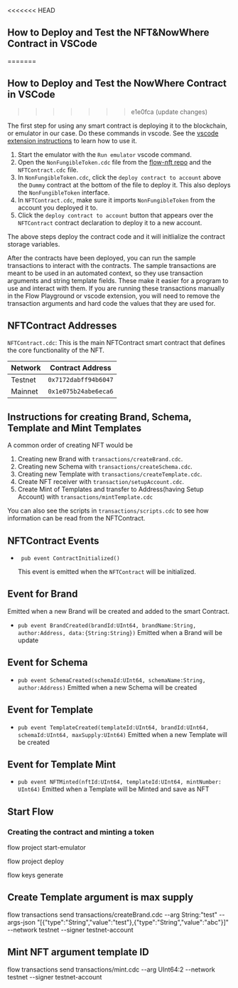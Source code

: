 <<<<<<< HEAD
## How to Deploy and Test the NFT&NowWhere Contract in VSCode
=======
## How to Deploy and Test the NowWhere Contract in VSCode
>>>>>>> e1e0fca (update changes)

The first step for using any smart contract is deploying it to the blockchain,
or emulator in our case. Do these commands in vscode.
See the [vscode extension instructions](https://docs.onflow.org/docs/visual-studio-code-extension)
to learn how to use it.

1.  Start the emulator with the `Run emulator` vscode command.
2.  Open the `NonFungibleToken.cdc` file from the [flow-nft repo](https://github.com/onflow/flow-nft/blob/master/contracts/NonFungibleToken.cdc) and the `NFTContract.cdc` file.
3.  In `NonFungibleToken.cdc`, click the `deploy contract to account`
    above the `Dummy` contract at the bottom of the file to deploy it.
    This also deploys the `NonFungibleToken` interface.
4.  In `NFTContract.cdc`, make sure it imports `NonFungibleToken` from
    the account you deployed it to.
5.  Click the `deploy contract to account` button that appears over the
    `NFTContract` contract declaration to deploy it to a new account.

The above steps deploy the contract code and it will initlialize the
contract storage variables.

After the contracts have been deployed, you can run the sample transactions
to interact with the contracts. The sample transactions are meant to be used
in an automated context, so they use transaction arguments and string template
fields. These make it easier for a program to use and interact with them.
If you are running these transactions manually in the Flow Playground or
vscode extension, you will need to remove the transaction arguments and
hard code the values that they are used for.

## NFTContract Addresses

`NFTContract.cdc`: This is the main NFTContract smart contract that defines
the core functionality of the NFT.

| Network | Contract Address     |
| ------- | -------------------- |
| Testnet | `0x7172dabff94b6047` |
| Mainnet | `0x1e075b24abe6eca6` |

## Instructions for creating Brand, Schema, Template and Mint Templates

A common order of creating NFT would be

1. Creating new Brand with `transactions/createBrand.cdc`.
2. Creating new Schema with `transactions/createSchema.cdc`.
3. Creating new Template with `transactions/createTemplate.cdc`.
4. Create NFT receiver with `transaction/setupAccount.cdc`.
5. Create Mint of Templates and transfer to Address(having Setup Account) with `transactions/mintTemplate.cdc`

You can also see the scripts in `transactions/scripts.cdc` to see how information
can be read from the NFTContract.

## NFTContract Events

- ` pub event ContractInitialized()`

  This event is emitted when the `NFTContract` will be initialized.

## Event for Brand

Emitted when a new Brand will be created and added to the smart Contract.

- `pub event BrandCreated(brandId:UInt64, brandName:String, author:Address, data:{String:String})`
  Emitted when a Brand will be update

## Event for Schema

- `pub event SchemaCreated(schemaId:UInt64, schemaName:String, author:Address)`
  Emitted when a new Schema will be created

## Event for Template

- `pub event TemplateCreated(templateId:UInt64, brandId:UInt64, schemaId:UInt64, maxSupply:UInt64)`
  Emitted when a new Template will be created

## Event for Template Mint

- `pub event NFTMinted(nftId:UInt64, templateId:UInt64, mintNumber: UInt64)`
  Emitted when a Template will be Minted and save as NFT

## Start Flow

### Creating the contract and minting a token

flow project start-emulator

flow project deploy

flow keys generate

## Create Template argument is max supply

flow transactions send transactions/createBrand.cdc --arg String:"test" --args-json "[{\"type\":\"String\",\"value\":\"test\"},{\"type\":\"String\",\"value\":\"abc\"}]" --network testnet --signer testnet-account

## Mint NFT argument template ID

flow transactions send transactions/mint.cdc --arg UInt64:2 --network testnet --signer testnet-account
